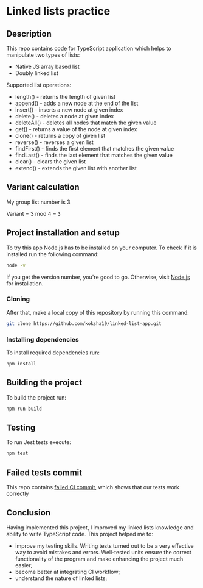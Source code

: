 # Linked lists practice

## Description

This repo contains code for TypeScript application which helps 
to manipulate two types of lists:
- Native JS array based list
- Doubly linked list

Supported list operations:
- length() - returns the length of given list
- append() - adds a new node at the end of the list
- insert() - inserts a new node at given index
- delete() - deletes a node at given index
- deleteAll() - deletes all nodes that match the given value
- get() - returns a value of the node at given index
- clone() - returns a copy of given list
- reverse() - reverses a given list
- findFirst() - finds the first element that matches the given value
- findLast() - finds the last element that matches the given value
- clear() - clears the given list
- extend() - extends the given list with another list

## Variant calculation

My group list number is 3

Variant = 3 mod 4 = `3`

## Project installation and setup

To try this app Node.js has to be installed on your computer.
To check if it is installed run the following command:

```bash
node -v
```

If you get the version number, you're good to go. Otherwise, visit
[Node.js](https://nodejs.org/en/download) for installation.

### Cloning
After that, make a local copy of this repository by running this command:

```bash
git clone https://github.com/koksha19/linked-list-app.git
```

### Installing dependencies

To install required dependencies run: 

```bash
npm install
```

## Building the project

To build the project run:

```bash
npm run build
```

## Testing 

To run Jest tests execute:

```bash
npm test
```

## Failed tests commit

This repo contains [failed CI commit](https://github.com/koksha19/linked-list-app/commit/6c6542d72b381e3dc179152d9d74b36f0ee56540), which shows that our tests work
correctly

## Conclusion

Having implemented this project, I improved my linked lists knowledge and
ability to write TypeScript code. This project helped me to:
- improve my testing skills. Writing tests turned out to be a very
effective way to avoid mistakes and errors. Well-tested units ensure the 
correct functionality of the program and make enhancing the project
much easier;
- become better at integrating CI workflow;
- understand the nature of linked lists;